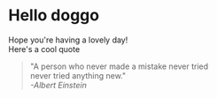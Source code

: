 # Hello doggo  
  
Hope you're having a lovely day!   
Here's a cool quote  
> "A person who never made a mistake never tried  
> never tried anything new."  
> *-Albert Einstein*